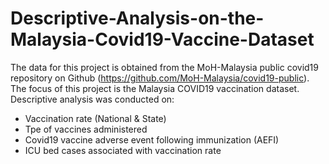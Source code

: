 # Descriptive-Analysis-on-the-Malaysia-Covid19-Vaccine-Dataset
The data for this project is obtained from the MoH-Malaysia public covid19 repository on Github (https://github.com/MoH-Malaysia/covid19-public). 
The focus of this project is the Malaysia COVID19 vaccination dataset. 
Descriptive analysis was conducted on:
- Vaccination rate (National & State)
- Tpe of vaccines administered
- Covid19 vaccine adverse event following immunization (AEFI)
- ICU bed cases associated with vaccination rate 
